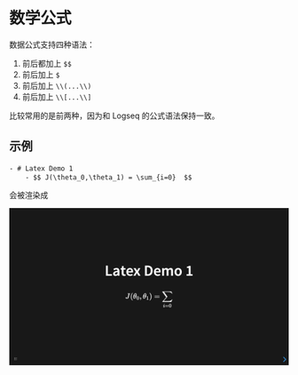 # 数学公式

数据公式支持四种语法：

1. 前后都加上 `$$`
2. 前后加上 `$`
3. 前后加上 `\\(...\\)`
4. 前后加上 `\\[...\\]`

比较常用的是前两种，因为和 Logseq 的公式语法保持一致。

## 示例

```
- # Latex Demo 1
	- $$ J(\theta_0,\theta_1) = \sum_{i=0}  $$
```

会被渲染成

![](../../../assets/screenshot/latex/demo1.png)
